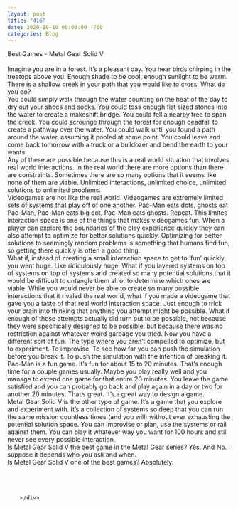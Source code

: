 ```yaml
---
layout: post
title: "416"
date: 2020-10-19 00:00:00 -700
categories: Blog
---
```


<div class="blog-content">
				<div class="paragraph"><span><span>Best Games - Metal Gear Solid V</span></span><br><span></span><br><span><span>Imagine you are in a forest. It&rsquo;s a pleasant day. You hear birds chirping in the treetops above you. Enough shade to be cool, enough sunlight to be warm. There is a shallow creek in your path that you would like to cross. What do you do?</span></span><br><span></span><span><span>You could simply walk through the water counting on the heat of the day to dry out your shoes and socks. You could toss enough fist sized stones into the water to create a makeshift bridge. You could fell a nearby tree to span the creek. You could scrounge through the forest for enough deadfall to create a pathway over the water. You could walk until you found a path around the water, assuming it pooled at some point. You could leave and come back tomorrow with a truck or a bulldozer and bend the earth to your wants.&nbsp;</span></span><br><span></span><span><span>Any of these are possible because this is a real world situation that involves real world interactions. In the real world there are more options than there are constraints. Sometimes there are so many options that it seems like none of them are viable. Unlimited interactions, unlimited choice, unlimited solutions to unlimited problems.</span></span><br><span></span><span><span>Videogames are not like the real world. Videogames are extremely limited sets of systems that play off of one another. Pac-Man eats dots, ghosts eat Pac-Man, Pac-Man eats big dot, Pac-Man eats ghosts. Repeat. This limited interaction space is one of the things that makes videogames fun. When a player can explore the boundaries of the play experience quickly they can also attempt to optimize for better solutions quickly. Optimizing for better solutions to seemingly random problems is something that humans find fun, so getting there quickly is often a good thing.</span></span><br><span></span><span><span>What if, instead of creating a small interaction space to get to &lsquo;fun&rsquo; quickly, you went huge. Like ridiculously huge. What if you layered systems on top of systems on top of systems and created so many potential solutions that it would be difficult to untangle them all or to determine which ones are viable. While you would never be able to create so many possible interactions that it rivaled the real world, what if you made a videogame that gave you a taste of that real world interaction space. Just enough to trick your brain into thinking that anything you attempt might be possible. What if enough of those attempts actually did turn out to be possible, not because they were specifically designed to be possible, but because there was no restriction against whatever weird garbage you tried. Now you have a different sort of fun. The type where you aren&rsquo;t compelled to optimize, but to experiment. To improvise. To see how far you can push the simulation before you break it. To push the simulation with the intention of breaking it.</span></span><br><span></span><span><span>Pac-Man is a fun game. It&rsquo;s fun for about 15 to 20 minutes. That&rsquo;s enough time for a couple games usually. Maybe you play really well and you manage to extend one game for that entire 20 minutes. You leave the game satisfied and you can probably go back and play again in a day or two for another 20 minutes. That&rsquo;s great. It&rsquo;s a great way to design a game.</span></span><br><span></span><span><span>Metal Gear Solid V is the other type of game. It&rsquo;s a game that you explore and experiment with. It&rsquo;s a collection of systems so deep that you can run the same mission countless times (and you will) without ever exhausting the potential solution space. You can improvise or plan, use the systems or rail against them. You can play it whatever way you want for 100 hours and still never see every possible interaction.&nbsp;</span></span><br><span></span><span><span>Is Metal Gear Solid V the best game in the Metal Gear series? Yes. And No. I suppose it depends who you ask and when.&nbsp;</span></span><br><span></span><span><span>Is Metal Gear Solid V one of the best games? Absolutely.&nbsp;</span></span><br><span></span><br><br>&#8203;</div>

		</div>
        